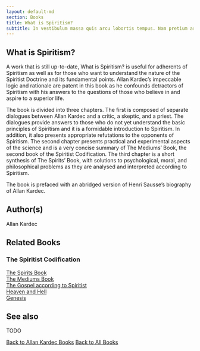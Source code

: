 ```yaml
---
layout: default-md
section: Books
title: What is Spiritism?
subtitle: In vestibulum massa quis arcu lobortis tempus. Nam pretium arcu in odio vulputate luctus.
---
```


## What is Spiritism?

A work that is still up-to-date, What is Spiritism? is useful for adherents of Spiritism as well as for those who want to understand the nature of the Spiritist Doctrine and its fundamental points. Allan Kardec’s impeccable logic and rationale are patent in this book as he confounds detractors of Spiritism with his answers to the questions of those who believe in and aspire to a superior life.

The book is divided into three chapters. The first is composed of separate dialogues between Allan Kardec and a critic, a skeptic, and a priest. The dialogues provide answers to those who do not yet understand the basic principles of Spiritism and it is a formidable introduction to Spiritism. In addition, it also presents appropriate refutations to the opponents of Spiritism. The second chapter presents practical and experimental aspects of the science and is a very concise summary of The Mediums’ Book, the second book of the Spiritist Codification. The third chapter is a short synthesis of The Spirits’ Book, with solutions to psychological, moral, and philosophical problems as they are analysed and interpreted according to Spiritism.

The book is prefaced with an abridged version of Henri Sausse’s biography of Allan Kardec.
 

## Author(s)
Allan Kardec

## Related Books

### The Spiritist Codification
[The Spirits Book](../spirits-book)  
[The Mediums Book](../mediums-book)  
[The Gospel according to Spiritist](../gospel-according-spiritism)  
[Heaven and Hell](../heaven-and-hell)  
[Genesis](../genesis)  

## See also
TODO


<a href="/books/allan-kardec" class="button">Back to Allan Kardec Books</a>
<a href="/books" class="button">Back to All Books</a>

